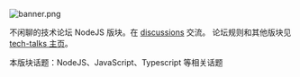 ![banner.png](https://media.githubusercontent.com/media/adoyle-h/_imgs/master/github/tech-talks/banner.png)

不闲聊的技术论坛 NodeJS 版块。在 [discussions][] 交流。
论坛规则和其他版块见 [tech-talks 主页](https://github.com/just-talks/tech-talks)。

本版块话题：NodeJS、JavaScript、Typescript 等相关话题

[discussions]: https://github.com/just-talks/nodejs/discussions
